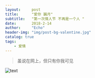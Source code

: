 ```yaml
---
layout:     post
title:      "爱你 巍月"
subtitle:   "第一次情人节 不再是一个人 "
date:       2018-2-14
author:     "Echo"
header-img: "img/post-bg-valentine.jpg"
catalog: true
tags:
    - 爱情
---
```


>虽说在网上，但只有你我可见

![text](/img/post-bg-valentine.jpg)
